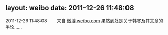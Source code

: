 layout: weibo
date: 2011-12-26 11:48:08
---
<meta name="referrer" content="no-referrer" />

2011-12-26 11:48:08  &nbsp;&nbsp;&nbsp;&nbsp;&nbsp;&nbsp; 来自 <a href="http://weibo.com/" rel="nofollow">微博 weibo.com</a>
果然到处是关于韩寒及其文章的争论…… ​​​
